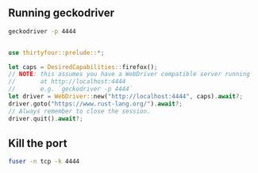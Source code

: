 

## Running geckodriver

```bash
geckodriver -p 4444
```

```rust

use thirtyfour::prelude::*;

let caps = DesiredCapabilities::firefox();
// NOTE: this assumes you have a WebDriver compatible server running
//       at http://localhost:4444
//       e.g. `geckodriver -p 4444`
let driver = WebDriver::new("http://localhost:4444", caps).await?;
driver.goto("https://www.rust-lang.org/").await?;
// Always remember to close the session.
driver.quit().await?;

```

## Kill the port

```bash
fuser -n tcp -k 4444
```
